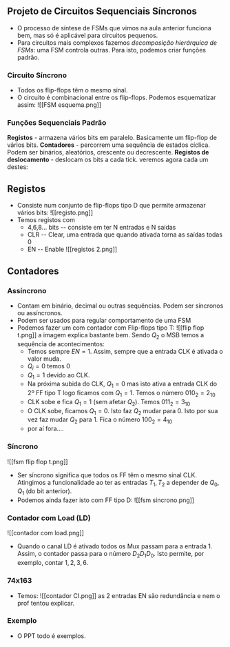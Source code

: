 ## Projeto de Circuitos Sequenciais Síncronos
- O processo de síntese de FSMs que vimos na aula anterior funciona bem, mas só é aplicável para circuitos pequenos.
- Para circuitos mais complexos fazemos *decomposição hierárquica de FSMs*: uma FSM controla outras. Para isto, podemos criar funções padrão.

### Circuito Síncrono
- Todos os flip-flops têm o mesmo sinal. 
- O circuito é combinacional entre os flip-flops. Podemos esquematizar assim:
![[FSM esquema.png]]

### Funções Sequenciais Padrão
**Registos** - armazena vários bits em paralelo. Basicamente um flip-flop de vários bits.
**Contadores** - percorrem uma sequência de estados cíclica. Podem ser binários, aleatórios, crescente ou decrescente.
**Registos de deslocamento** - deslocam os bits a cada tick.
veremos agora cada um destes:

## Registos
- Consiste num conjunto de flip-flops tipo D que permite armazenar vários bits:
![[registo.png]]
- Temos registos com
    - 4,6,8... bits -- consiste em ter N entradas e N saídas
    - CLR -- Clear, uma entrada que quando ativada torna as saídas todas 0
    - EN -- Enable
![[registos 2.png]]

## Contadores
### Assíncrono
- Contam em binário, decimal ou outras sequências. Podem ser síncronos ou assíncronos.
- Podem ser usados para regular comportamento de uma FSM 
- Podemos fazer um com contador com Flip-flops tipo T:
![[flip flop t.png]]
a imagem explica bastante bem. Sendo $Q_{2}$ o MSB temos a sequência de acontecimentos:
    - Temos sempre $EN=1$. Assim, sempre que a entrada CLK é ativada o valor muda.
    - $Q_{i}=0$ temos 0
    - $Q_{1}=1$ devido ao CLK.
    - Na próxima subida do CLK, $Q_{1}=0$ mas isto ativa a entrada CLK do 2º FF tipo T logo ficamos com $Q_{1}=1$. Temos o número $010_{2}=2_{10}$
    - CLK sobe e fica $Q_{1}=1$ (sem afetar $Q_{2}$). Temos $011_{2}=3_{10}$
    - O CLK sobe, ficamos $Q_{1}=0$. Isto faz $Q_{2}$ mudar para 0. Isto por sua vez faz mudar $Q_{2}$ para 1. Fica o número $100_{2}=4_{10}$
    - por aí fora....

### Síncrono
![[fsm flip flop t.png]]
- Ser síncrono significa que todos os FF têm o mesmo sinal CLK. Atingimos a funcionalidade ao ter as entradas $T_{1},T_{2}$ a depender de $Q_{0},Q_{1}$ (do bit anterior).
- Podemos ainda fazer isto com FF tipo D:
![[fsm sincrono.png]]

### Contador com Load (LD)
![[contador com load.png]]
- Quando o canal LD é ativado todos os Mux passam para a entrada $1$. Assim, o contador passa para o número $D_{2}D_{1}D_{0}$. Isto permite, por exemplo, contar $1,2,3,6$.

### 74x163
- Temos:
![[contador CI.png]]
as 2 entradas EN são redundância e nem o prof tentou explicar.

### Exemplo
- O PPT todo é exemplos.